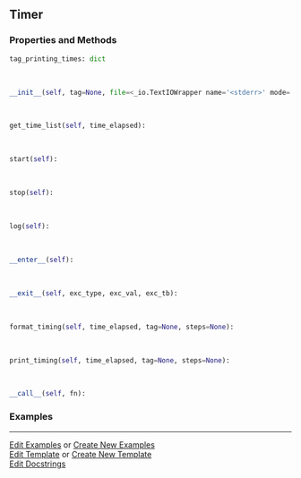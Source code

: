 ## <a id="Peeves.Timer.Timer">Timer</a>


### Properties and Methods
```python
tag_printing_times: dict
```
<a id="Peeves.Timer.Timer.__init__" class="docs-object-method">&nbsp;</a>
```python
__init__(self, tag=None, file=<_io.TextIOWrapper name='<stderr>' mode='w' encoding='UTF-8'>, rounding=5, print_times=1, number=1, **kw): 
```

<a id="Peeves.Timer.Timer.get_time_list" class="docs-object-method">&nbsp;</a>
```python
get_time_list(self, time_elapsed): 
```

<a id="Peeves.Timer.Timer.start" class="docs-object-method">&nbsp;</a>
```python
start(self): 
```

<a id="Peeves.Timer.Timer.stop" class="docs-object-method">&nbsp;</a>
```python
stop(self): 
```

<a id="Peeves.Timer.Timer.log" class="docs-object-method">&nbsp;</a>
```python
log(self): 
```

<a id="Peeves.Timer.Timer.__enter__" class="docs-object-method">&nbsp;</a>
```python
__enter__(self): 
```

<a id="Peeves.Timer.Timer.__exit__" class="docs-object-method">&nbsp;</a>
```python
__exit__(self, exc_type, exc_val, exc_tb): 
```

<a id="Peeves.Timer.Timer.format_timing" class="docs-object-method">&nbsp;</a>
```python
format_timing(self, time_elapsed, tag=None, steps=None): 
```

<a id="Peeves.Timer.Timer.print_timing" class="docs-object-method">&nbsp;</a>
```python
print_timing(self, time_elapsed, tag=None, steps=None): 
```

<a id="Peeves.Timer.Timer.__call__" class="docs-object-method">&nbsp;</a>
```python
__call__(self, fn): 
```

### Examples


___

[Edit Examples](https://github.com/McCoyGroup/References/edit/gh-pages/Documentation/examples/Peeves/Timer/Timer.md) or 
[Create New Examples](https://github.com/McCoyGroup/References/new/gh-pages/?filename=Documentation/examples/Peeves/Timer/Timer.md) <br/>
[Edit Template](https://github.com/McCoyGroup/References/edit/gh-pages/Documentation/templates/Peeves/Timer/Timer.md) or 
[Create New Template](https://github.com/McCoyGroup/References/new/gh-pages/?filename=Documentation/templates/Peeves/Timer/Timer.md) <br/>
[Edit Docstrings](https://github.com/McCoyGroup/Peeves/edit/master/Timer.py?message=Update%20Docs)